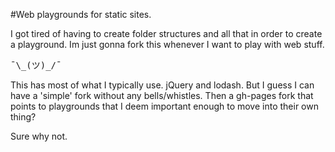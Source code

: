 #Web playgrounds for static sites.

I got tired of having to create folder structures and all that in order to
create a playground. Im just gonna fork this whenever I want to play with web stuff.

<pre>¯\_(ツ)_/¯</pre>

This has most of what I typically use. jQuery and lodash. But I guess I can have
a 'simple' fork without any bells/whistles. Then a gh-pages fork that points to
playgrounds that I deem important enough to move into their own thing?

Sure why not.
